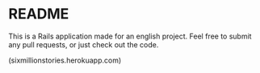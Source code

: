 # README

This is a Rails application made for an english project. Feel free to submit any
pull requests, or just check out the code.

(sixmillionstories.herokuapp.com)